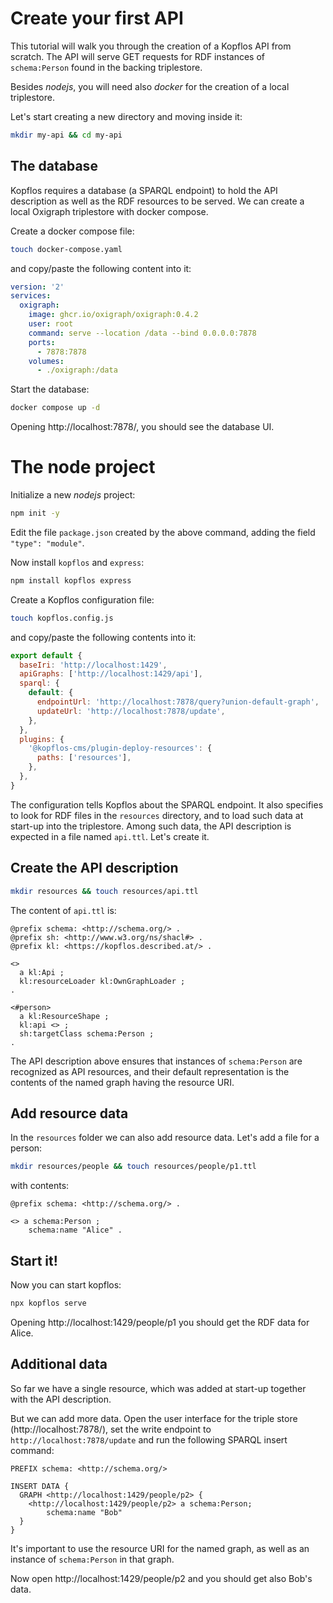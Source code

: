# Create your first API

This tutorial will walk you through the creation of a Kopflos API from scratch.
The API will serve GET requests for RDF instances of `schema:Person`
found in the backing triplestore.

Besides _nodejs_, you will need also _docker_ for the creation of a local triplestore. 

Let's start creating a new directory and moving inside it:

```bash 
mkdir my-api && cd my-api
```

## The database
Kopflos requires a database (a SPARQL endpoint) to hold the API
description as well as the RDF resources to be served.
We can create a local Oxigraph triplestore with docker compose.

Create a docker compose file:
```bash
touch docker-compose.yaml
```

and copy/paste the following content into it:

```yaml
version: '2'
services:
  oxigraph:
    image: ghcr.io/oxigraph/oxigraph:0.4.2
    user: root
    command: serve --location /data --bind 0.0.0.0:7878
    ports:
      - 7878:7878
    volumes:
      - ./oxigraph:/data
```
Start the database:
```bash
docker compose up -d
```

Opening http://localhost:7878/, you should see the database UI.

# The node project

Initialize a new _nodejs_ project:

```bash
npm init -y
```

Edit the file `package.json` created by the above command, adding the field `"type": "module"`.

Now install `kopflos` and `express`:
```bash
npm install kopflos express
```

Create a Kopflos configuration file:
```bash
touch kopflos.config.js
```
and copy/paste the following contents into it:
```js
export default {
  baseIri: 'http://localhost:1429',
  apiGraphs: ['http://localhost:1429/api'],
  sparql: {
    default: {
      endpointUrl: 'http://localhost:7878/query?union-default-graph',
      updateUrl: 'http://localhost:7878/update',
    },
  },
  plugins: {
    '@kopflos-cms/plugin-deploy-resources': {
      paths: ['resources'],
    },
  },
}
```
The configuration tells Kopflos about the SPARQL endpoint. It also
specifies to look for RDF files in the `resources` directory,
and to load such data at start-up into the triplestore.
Among such data, the API description is expected in a file named `api.ttl`. Let's create it.

## Create the API description
```bash
mkdir resources && touch resources/api.ttl
```

The content of `api.ttl` is:
```turtle
@prefix schema: <http://schema.org/> .
@prefix sh: <http://www.w3.org/ns/shacl#> .
@prefix kl: <https://kopflos.described.at/> .

<>
  a kl:Api ;
  kl:resourceLoader kl:OwnGraphLoader ;
.

<#person>
  a kl:ResourceShape ;
  kl:api <> ;
  sh:targetClass schema:Person ;
.
```
The API description above ensures that instances of `schema:Person` are
recognized as API resources, and their default representation is the contents of the named graph having the resource URI.

## Add resource data
In the `resources` folder we can also add resource data.
Let's add a file for a person:
```bash
mkdir resources/people && touch resources/people/p1.ttl
```

with contents:

```turtle
@prefix schema: <http://schema.org/> .

<> a schema:Person ;
    schema:name "Alice" .
```

## Start it!
Now you can start kopflos:

```bash
npx kopflos serve
```

Opening http://localhost:1429/people/p1 you should get the RDF data for Alice.

## Additional data
So far we have a single resource, which was added at start-up together with the API description.

But we can add more data. Open the user interface for the triple store (http://localhost:7878/),
set the write endpoint to `http://localhost:7878/update`
and run the following SPARQL insert command:


```sparql
PREFIX schema: <http://schema.org/>

INSERT DATA {
  GRAPH <http://localhost:1429/people/p2> {
  	<http://localhost:1429/people/p2> a schema:Person;
    	schema:name "Bob"
  }
}
```
It's important to use the resource URI for the named graph, as well
as an instance of `schema:Person` in that graph.

Now open http://localhost:1429/people/p2 and you should get also Bob's data.
